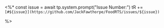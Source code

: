 <%* 
	const issue = await tp.system.prompt("Issue Number:")
	tR += `[#${issue}](https://github.com/JackFawthorpe/FoodRTS/issues/${issue})`

%>